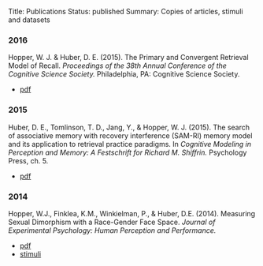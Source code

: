 Title: Publications
Status: published
Summary: Copies of articles, stimuli and datasets

### 2016
Hopper, W. J.  & Huber, D. E. (2015).
The Primary and Convergent Retrieval Model of Recall.
*Proceedings of the 38th Annual Conference of the Cognitive Science Society.* Philadelphia, PA: Cognitive Science Society.

-   [pdf]({filename}/pub/huber_shiffrin_festschrift.pdf)

### 2015
Huber, D. E., Tomlinson, T. D., Jang, Y., & Hopper, W. J. (2015).
The search of associative memory with recovery interference (SAM-RI) memory model and its application to retrieval practice paradigms.
In *Cognitive Modeling in Perception and Memory: A Festschrift for Richard M. Shiffrin.* Psychology Press, ch. 5.

-   [pdf]({filename}/pub/huber_shiffrin_festschrift.pdf)

### 2014

Hopper, W.J., Finklea, K.M., Winkielman, P., & Huber, D.E. (2014).
Measuring Sexual Dimorphism with a Race-Gender Face Space.
*Journal of Experimental Psychology: Human Perception and Performance.*

-   [pdf]({filename}/pub/2014facespace.pdf)
-   [stimuli]({filename}/pub/faces.zip)
